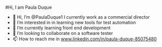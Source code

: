 #Hi, I am Paula Duque
- 👋 Hi, I’m @PaulaDuque1 I currently work as a commercial director
- 👀 I’m interested in in learning new tools for test automation
- 🌱 I’m currently learning  front end development
- 💞️ I’m looking to collaborate on a software tester
- 📫 How to reach me in www.linkedin.com/in/paula-duque-85075480

<!---
PaulaDuque1/PaulaDuque1 is a ✨ special ✨ repository because its `README.md` (this file) appears on your GitHub profile.
You can click the Preview link to take a look at your changes.
--->
